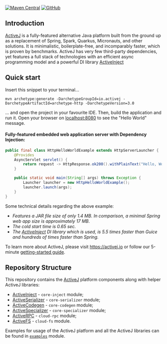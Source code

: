 [![Maven Central](https://img.shields.io/maven-central/v/io.activej/activej)](https://mvnrepository.com/artifact/io.activej)
[![GitHub](https://img.shields.io/github/license/activej/activej)](https://github.com/activej/activej/blob/master/LICENSE)

## Introduction

[ActiveJ](https://activej.io) is a fully-featured alternative Java platform built from the ground up as a replacement of Spring, 
Spark, Quarkus, Micronauts, and other solutions. It is minimalistic, boilerplate-free, and incomparably faster, which is proven by benchmarks.
ActiveJ has very few third-party dependencies, yet features a full stack of technologies with an efficient async programming model and a powerful 
DI library [ActiveInject](https://inject.activej.io)

## Quick start

Insert this snippet to your terminal...

```
mvn archetype:generate -DarchetypeGroupId=io.activej -DarchetypeArtifactId=archetype-http -DarchetypeVersion=3.0
```

... and open the project in your favourite IDE. Then, build the application and run it. Open your browser on [localhost:8080](http://localhost:8080) 
to see the "Hello World" message. 

#### Fully-featured embedded web application server with Dependency Injection:
```java
public final class HttpHelloWorldExample extends HttpServerLauncher { 
    @Provides
    AsyncServlet servlet() { 
        return request -> HttpResponse.ok200().withPlainText("Hello, World!");
    }

    public static void main(String[] args) throws Exception {
        Launcher launcher = new HttpHelloWorldExample();
        launcher.launch(args); 
    }
}
```
Some technical details regarding the above example:
- *Features a JAR file size of only 1.4 MB. In comparison, a minimal Spring web app size is approximately 17 MB*.
- *The cold start time is 0.65 sec.*
- *The [ActiveInject](https://inject.activej.io) DI library which is used, is 5.5 times faster than Guice and hundreds of times faster than Spring.*

To learn more about ActiveJ, please visit https://activej.io or follow our 5-minute [getting-started 
guide](https://activej.io/tutorials/getting-started). 

## Repository Structure
This repository contains the [ActiveJ](https://activej.io) platform components along with helper ActiveJ libraries:
* [ActiveInject](https://inject.activej.io) - `core-inject` module;
* [ActiveSerializer](https://serializer.activej.io) - `core-serializer` module;
* [ActiveCodegen](https://codegen.activej.io) - `core-codegen` module;
* [ActiveSpecializer](https://specializer.activej.io) - `core-specializer` module;
* [ActiveRPC](https://rpc.activej.io) - `cloud-rpc` module;
* [ActiveFS](https://fs.activej.io) - `cloud-fs` module.

Examples for usage of the ActiveJ platform and all the ActiveJ libraries can be found in [`examples`](https://github.com/activej/activej/tree/master/examples) module.
